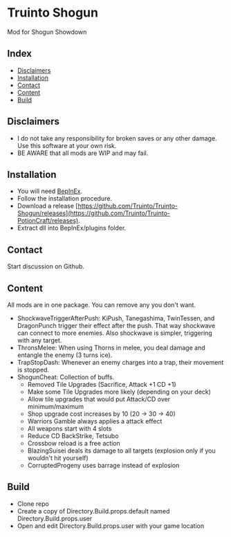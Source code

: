 # Truinto Shogun
Mod for Shogun Showdown

Index
-----------
* [Disclaimers](#disclaimers)
* [Installation](#installation)
* [Contact](#contact)
* [Content](#content)
* [Build](#build)

Disclaimers
-----------
* I do not take any responsibility for broken saves or any other damage. Use this software at your own risk.
* BE AWARE that all mods are WIP and may fail.

Installation
-----------
* You will need [BepInEx](https://github.com/BepInEx/BepInEx/releases).
* Follow the installation procedure.
* Download a release [https://github.com/Truinto/Truinto-Shogun/releases](https://github.com/Truinto/Truinto-PotionCraft/releases).
* Extract dll into BepInEx/plugins folder.

Contact
-----------
Start discussion on Github.

Content
-----------
All mods are in one package. You can remove any you don't want.
* ShockwaveTriggerAfterPush: KiPush, Tanegashima, TwinTessen, and DragonPunch trigger their effect after the push. That way shockwave can connect to more enemies. Also shockwave is simpler, triggering with any target.
* ThronsMelee: When using Thorns in melee, you deal damage and entangle the enemy (3 turns ice).
* TrapStopDash: Whenever an enemy charges into a trap, their movement is stopped.
* ShogunCheat: Collection of buffs.
  * Removed Tile Upgrades (Sacrifice, Attack +1 CD +1)
  * Make some Tile Upgrades more likely (depending on your deck)
  * Allow tile upgrades that would put Attack/CD over minimum/maximum
  * Shop upgrade cost increases by 10 (20 -> 30 -> 40)
  * Warriors Gamble always applies a attack effect
  * All weapons start with 4 slots
  * Reduce CD BackStrike, Tetsubo
  * Crossbow reload is a free action
  * BlazingSuisei deals its damage to all targets (explosion only if you wouldn't hit yourself)
  * CorruptedProgeny uses barrage instead of explosion

Build
-----------
* Clone repo
* Create a copy of Directory.Build.props.default named Directory.Build.props.user
* Open and edit Directory.Build.props.user with your game location
